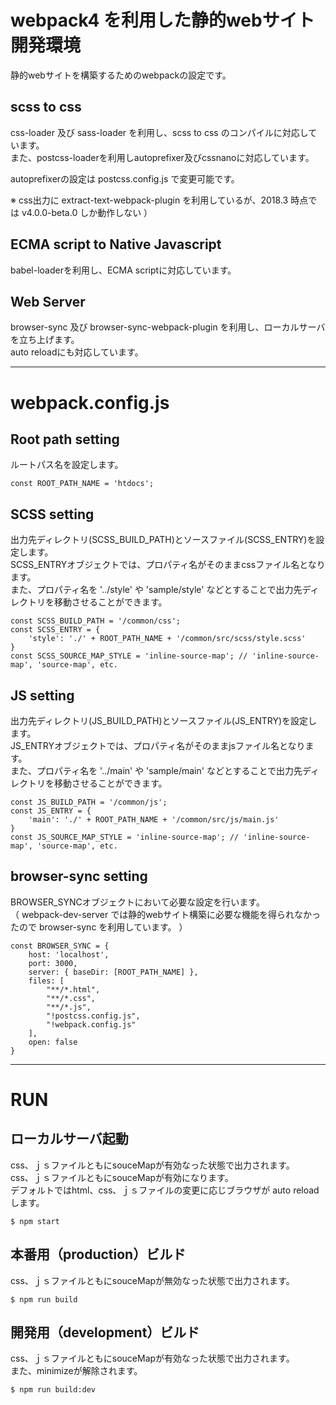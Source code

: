 # webpack4 を利用した静的webサイト開発環境

静的webサイトを構築するためのwebpackの設定です。

## scss to css
css-loader 及び sass-loader を利用し、scss to css のコンパイルに対応しています。  
また、postcss-loaderを利用しautoprefixer及びcssnanoに対応しています。

autoprefixerの設定は postcss.config.js で変更可能です。

※ css出力に extract-text-webpack-plugin を利用しているが、2018.3 時点では v4.0.0-beta.0 しか動作しない ）


## ECMA script to Native Javascript
babel-loaderを利用し、ECMA scriptに対応しています。

## Web Server
browser-sync 及び browser-sync-webpack-plugin を利用し、ローカルサーバを立ち上げます。  
auto reloadにも対応しています。

----

# webpack.config.js

## Root path setting
ルートパス名を設定します。
```
const ROOT_PATH_NAME = 'htdocs';
```

## SCSS setting
出力先ディレクトリ(SCSS_BUILD_PATH)とソースファイル(SCSS_ENTRY)を設定します。  
SCSS_ENTRYオブジェクトでは、プロパティ名がそのままcssファイル名となります。  
また、プロパティ名を '../style' や 'sample/style' などとすることで出力先ディレクトリを移動させることができます。
```
const SCSS_BUILD_PATH = '/common/css';
const SCSS_ENTRY = {
    'style': './' + ROOT_PATH_NAME + '/common/src/scss/style.scss'
}
const SCSS_SOURCE_MAP_STYLE = 'inline-source-map'; // 'inline-source-map', 'source-map', etc.
```

## JS setting
出力先ディレクトリ(JS_BUILD_PATH)とソースファイル(JS_ENTRY)を設定します。  
JS_ENTRYオブジェクトでは、プロパティ名がそのままjsファイル名となります。  
また、プロパティ名を '../main' や 'sample/main' などとすることで出力先ディレクトリを移動させることができます。
```
const JS_BUILD_PATH = '/common/js';
const JS_ENTRY = {
    'main': './' + ROOT_PATH_NAME + '/common/src/js/main.js'
}
const JS_SOURCE_MAP_STYLE = 'inline-source-map'; // 'inline-source-map', 'source-map', etc.
```

## browser-sync setting
BROWSER_SYNCオブジェクトにおいて必要な設定を行います。  
（ webpack-dev-server では静的webサイト構築に必要な機能を得られなかったので browser-sync を利用しています。 ）
```
const BROWSER_SYNC = {
    host: 'localhost',
    port: 3000,
    server: { baseDir: [ROOT_PATH_NAME] },
    files: [
        "**/*.html",
        "**/*.css",
        "**/*.js",
        "!postcss.config.js",
        "!webpack.config.js"
    ],
    open: false
}
```

----

# RUN

## ローカルサーバ起動
css、ｊｓファイルともにsouceMapが有効なった状態で出力されます。  
css、ｊｓファイルともにsouceMapが有効になります。  
デフォルトではhtml、css、ｊｓファイルの変更に応じブラウザが auto reload します。
```
$ npm start
```

## 本番用（production）ビルド
css、ｊｓファイルともにsouceMapが無効なった状態で出力されます。
```
$ npm run build
```

## 開発用（development）ビルド
css、ｊｓファイルともにsouceMapが有効なった状態で出力されます。  
また、minimizeが解除されます。
```
$ npm run build:dev
```
